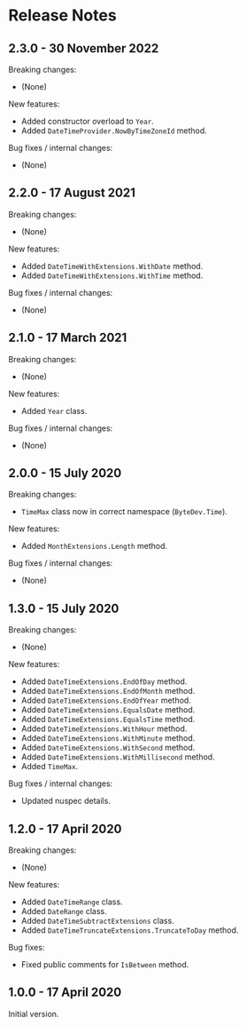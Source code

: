 # Release Notes

## 2.3.0 - 30 November 2022

Breaking changes:
- (None)

New features:
- Added constructor overload to `Year`.
- Added `DateTimeProvider.NowByTimeZoneId` method.

Bug fixes / internal changes:
- (None)

## 2.2.0 - 17 August 2021

Breaking changes:
- (None)

New features:
- Added `DateTimeWithExtensions.WithDate` method.
- Added `DateTimeWithExtensions.WithTime` method.

Bug fixes / internal changes:
- (None)

## 2.1.0 - 17 March 2021

Breaking changes:
- (None)

New features:
- Added `Year` class.

Bug fixes / internal changes:
- (None)

## 2.0.0 - 15 July 2020

Breaking changes:
- `TimeMax` class now in correct namespace (`ByteDev.Time`).

New features:
- Added `MonthExtensions.Length` method.

Bug fixes / internal changes:
- (None)

## 1.3.0 - 15 July 2020

Breaking changes:
- (None)

New features:
- Added `DateTimeExtensions.EndOfDay` method.
- Added `DateTimeExtensions.EndOfMonth` method.
- Added `DateTimeExtensions.EndOfYear` method.
- Added `DateTimeExtensions.EqualsDate` method.
- Added `DateTimeExtensions.EqualsTime` method.
- Added `DateTimeExtensions.WithHour` method.
- Added `DateTimeExtensions.WithMinute` method.
- Added `DateTimeExtensions.WithSecond` method.
- Added `DateTimeExtensions.WithMillisecond` method.
- Added `TimeMax`.

Bug fixes / internal changes:
- Updated nuspec details.

## 1.2.0 - 17 April 2020

Breaking changes:
- (None)

New features:
- Added `DateTimeRange` class.
- Added `DateRange` class.
- Added `DateTimeSubtractExtensions` class.
- Added `DateTimeTruncateExtensions.TruncateToDay` method.

Bug fixes:
- Fixed public comments for `IsBetween` method.

## 1.0.0 - 17 April 2020

Initial version.